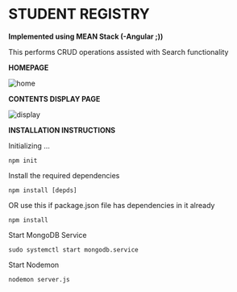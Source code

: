 # STUDENT REGISTRY

**Implemented using MEAN Stack (-Angular ;))**

This performs CRUD operations assisted with Search functionality

**HOMEPAGE**

![home](https://user-images.githubusercontent.com/17880433/47513960-f44d3b00-d89c-11e8-9a55-2e781ddc8b82.png)

**CONTENTS DISPLAY PAGE**

![display](https://user-images.githubusercontent.com/17880433/47513974-fa431c00-d89c-11e8-84f1-fa86ee3b1f3e.png)

**INSTALLATION INSTRUCTIONS**

Initializing ...

	npm init
	
Install the required dependencies

	npm install [depds]

OR use this if package.json file has dependencies in it already

	npm install 
	
	
Start MongoDB Service
	
	sudo systemctl start mongodb.service
	
Start Nodemon
	
	nodemon server.js
	
